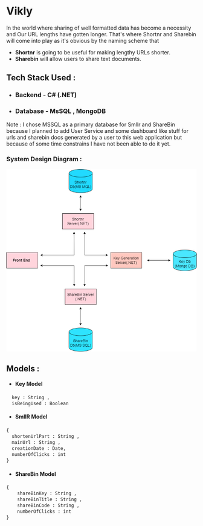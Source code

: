 # Vikly
In the world where sharing of well formatted data has become a necessity and Our URL lengths have gotten longer.
That's where Shortnr and Sharebin will come into play as it's obvious by the naming scheme that

- **Shortnr** is going to be useful for making lengthy URLs shorter. 
- **Sharebin** will allow users to share text documents.


## Tech Stack Used :

- ### Backend - C# (.NET)
- ### Database - MsSQL , MongoDB

Note :
I chose MSSQL as a primary database for Smllr and ShareBin because I planned to add User Service and some dashboard like stuff for urls and sharebin docs generated by a user to this web application but because of some time constrains I have not been able to do it yet.


### System Design Diagram :
![Sys-Design](./ssyd.png)

## Models :

- #### Key Model
```
  key : String ,
  isBeingUsed : Boolean
```

- #### SmllR Model
```
{
  shortenUrlPart : String ,
  mainUrl : String ,
  creationDate : Date, 
  numberOfClicks : int
}
```

- #### ShareBin Model
```
{
    shareBinKey : String ,
    shareBinTitle : String ,
    shareBinCode : String ,
    numberOfClicks : int
}
```
